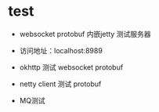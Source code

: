 # test

 * websocket protobuf 内嵌jetty 测试服务器
 * 访问地址：localhost:8989

 * okhttp 测试 websocket protobuf

 * netty client 测试 protobuf

 * MQ测试


